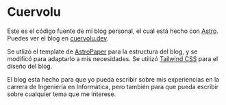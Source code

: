 # Cuervolu

Este es el código fuente de mi blog personal, el cual está hecho con [Astro](https://astro.build/). Puedes ver el blog en [cuervolu.dev](https://cuervolu.dev/).

Se utlizó el template de [AstroPaper](https://github.com/satnaing/astro-paper) para la estructura del blog, y se modificó para adaptarlo a mis necesidades. Se utilizó [Tailwind CSS](https://tailwindcss.com/) para el diseño del blog.

El blog esta hecho para que yo pueda escribir sobre mis experiencias en la carrera de Ingeniería en Informática, pero también para que pueda escribir sobre cualquier tema que me interese.
